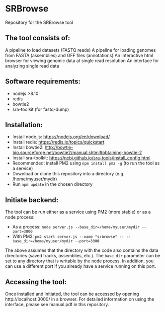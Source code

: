 # SRBrowse

Repository for the SRBrowse tool

## The tool consists of:
A pipeline to load datasets (FASTQ reads)
A pipeline for loading genomes from FASTA (assemblies) and GFF files (annotations)
An interactive html browser for viewing genomic data at single read resolution
An interface for analyzing single read data

## Software requirements:
* nodejs >8.10
* redis
* bowtie2
* sra-toolkit (for fastq-dump)

## Installation:
* Install node.js: https://nodejs.org/en/download/
* Install redis: https://redis.io/topics/quickstart
* Install bowtie2: http://bowtie-bio.sourceforge.net/bowtie2/manual.shtml#obtaining-bowtie-2
* Install sra-toolkit: https://ncbi.github.io/sra-tools/install_config.html
* Recommended: install PM2 using `npm install pm2 -g` (to run the tool as a service)
* Download or clone this repository into a directory (e.g. /home/myuser/mydir)
* Run `npm update` in the chosen directory

## Initiate backend:
The tool can be run either as a service using PM2 (more stable) or as a node process:
* As a process: `node server.js --base_dir=/home/myuser/mydir --port=3000`
* With PM2: `pm2 start server.js --name "srbrowse" -- --base_dir=/home/myuser/mydir --port=3000`

The above assumes that the directory with the code also contains the data directories (saved tracks, assemblies, etc.). The `base_dir` parameter can be set to any directory that is writable by the node process. In addition, you can use a different port if you already have a service running on this port.

## Accessing the tool:
Once installed and initiated, the tool can be accessed by opening http://localhost:3000/ in a browser. For detailed information on using the interface, please see manual.pdf in this repository.
